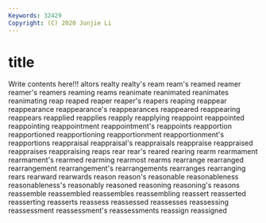 ```yaml
---
Keywords: 32429
Copyright: (C) 2020 Junjie Li
---
```


# title

Write contents here!!!
altors 
realty 
realty's
ream 
ream's 
reamed 
reamer 
reamer's 
reamers 
reaming 
reams 
reanimate 
reanimated
reanimates 
reanimating 
reap 
reaped 
reaper 
reaper's 
reapers 
reaping 
reappear 
reappearance
reappearance's 
reappearances 
reappeared 
reappearing 
reappears 
reapplied 
reapplies 
reapply 
reapplying 
reappoint
reappointed 
reappointing 
reappointment 
reappointment's 
reappoints 
reapportion 
reapportioned 
reapportioning 
reapportionment 
reapportionment's
reapportions 
reappraisal 
reappraisal's 
reappraisals 
reappraise 
reappraised 
reappraises 
reappraising 
reaps 
rear
rear's 
reared 
rearing 
rearm 
rearmament 
rearmament's 
rearmed 
rearming 
rearmost 
rearms
rearrange 
rearranged 
rearrangement 
rearrangement's 
rearrangements 
rearranges 
rearranging 
rears 
rearward 
rearwards
reason 
reason's 
reasonable 
reasonableness 
reasonableness's 
reasonably 
reasoned 
reasoning 
reasoning's 
reasons
reassemble 
reassembled 
reassembles 
reassembling 
reassert 
reasserted 
reasserting 
reasserts 
reassess 
reassessed
reassesses 
reassessing 
reassessment 
reassessment's 
reassessments 
reassign 
reassigned 
